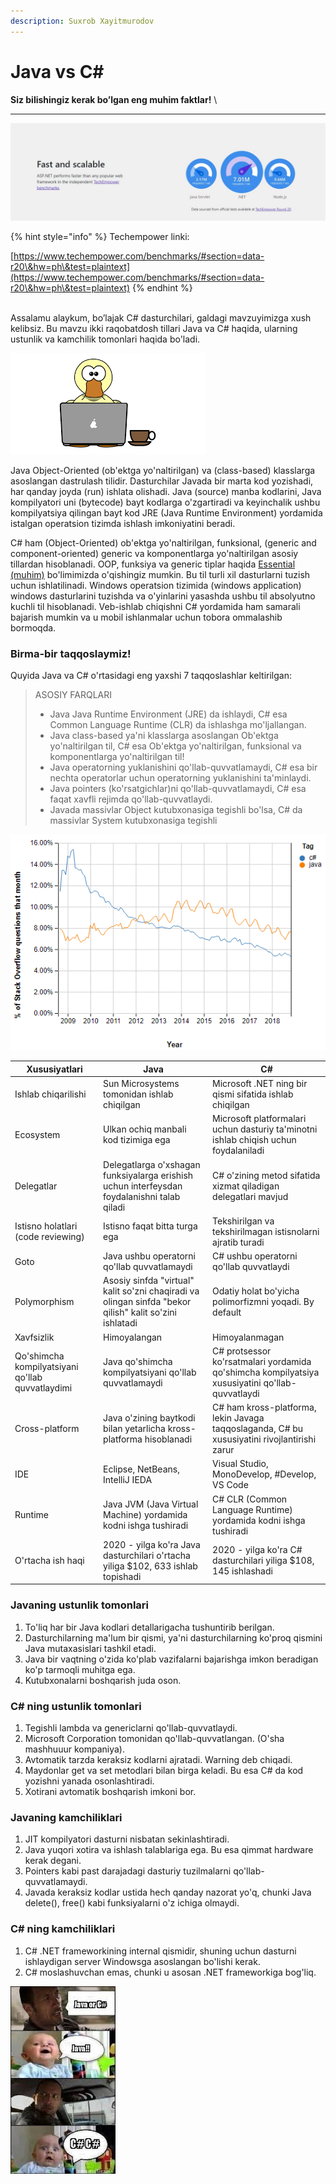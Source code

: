 ```yaml
---
description: Suxrob Xayitmurodov
---
```


# Java vs C\#

**Siz bilishingiz kerak bo’lgan eng muhim faktlar!** \
****

![techempower.com orqali solishtirilgan](<../../../.gitbook/assets/image (13) (1) (1).png>)

{% hint style="info" %}
Techempower linki:

[https://www.techempower.com/benchmarks/#section=data-r20\&hw=ph\&test=plaintext](https://www.techempower.com/benchmarks/#section=data-r20\&hw=ph\&test=plaintext)
{% endhint %}

\
Assalamu alaykum, bo’lajak C# dasturchilari, galdagi mavzuyimizga xush kelibsiz. Bu mavzu ikki raqobatdosh tillari Java va C# haqida, ularning ustunlik va kamchilik tomonlari haqida bo'ladi.

![](../../../.gitbook/assets/javavc-.png)

Java Object-Oriented (ob'ektga yo'naltirilgan) va (class-based) klasslarga asoslangan dastrulash tilidir. Dasturchilar Javada bir marta kod yozishadi, har qanday joyda (run) ishlata olishadi. Java (source) manba kodlarini, Java kompilyatori uni (bytecode) bayt kodlarga o'zgartiradi va keyinchalik ushbu kompilyatsiya qilingan bayt kod JRE (Java Runtime Environment) yordamida istalgan operatsion tizimda ishlash imkoniyatini beradi.

C# ham (Object-Oriented) ob'ektga yo'naltirilgan, funksional, (generic and component-oriented)  generic va komponentlarga yo'naltirilgan asosiy tillardan hisoblanadi. OOP, funksiya va generic tiplar haqida [Essential (muhim)](https://dot-net.uz/basic/essential) bo'limimizda o'qishingiz mumkin. Bu til turli xil dasturlarni tuzish uchun ishlatilinadi. Windows operatsion tizimida (windows application) windows dasturlarini tuzishda va o'yinlarini yasashda ushbu til absolyutno kuchli til hisoblanadi. Veb-ishlab chiqishni C# yordamida ham samarali bajarish mumkin va u mobil ishlanmalar uchun tobora ommalashib bormoqda.

### Birma-bir taqqoslaymiz!

Quyida Java va C# o'rtasidagi eng yaxshi 7 taqqoslashlar keltirilgan:

> ASOSIY FARQLARI
>
> * Java Java Runtime Environment (JRE) da ishlaydi, C# esa Common Language Runtime (CLR) da ishlashga mo'ljallangan.
> * Java class-based ya'ni klasslarga asoslangan Ob'ektga yo'naltirilgan til, C# esa Ob'ektga yo'naltirilgan, funksional va komponentlarga yo'naltirilgan til!
> * Java operatorning yuklanishini qo'llab-quvvatlamaydi, C# esa bir nechta operatorlar uchun operatorning yuklanishini ta'minlaydi.
> * Java pointers (ko'rsatgichlar)ni qo'llab-quvvatlamaydi, C# esa faqat xavfli rejimda qo'llab-quvvatlaydi.
> * Javada massivlar Object kutubxonasiga tegishli bo'lsa, C# da massivlar System kutubxonasiga tegishli

![stackoverflowda Java va C# savollarining berilishi statistikasi](../../../.gitbook/assets/java.png)

| Xususiyatlari                                    | Java                                                                                                    | C#                                                                                              |
| ------------------------------------------------ | ------------------------------------------------------------------------------------------------------- | ----------------------------------------------------------------------------------------------- |
| Ishlab chiqarilishi                              | Sun Microsystems tomonidan ishlab chiqilgan                                                             | Microsoft .NET ning bir qismi sifatida ishlab chiqilgan                                         |
| Ecosystem                                        | Ulkan ochiq manbali kod tizimiga ega                                                                    | Microsoft platformalari uchun dasturiy ta'minotni ishlab chiqish uchun foydalaniladi            |
| Delegatlar                                       | Delegatlarga o'xshagan funksiyalarga erishish uchun interfeysdan foydalanishni talab qiladi             | C# o'zining metod sifatida xizmat qiladigan delegatlari mavjud                                  |
| Istisno holatlari (code reviewing)               | Istisno faqat bitta turga ega                                                                           | Tekshirilgan va tekshirilmagan istisnolarni ajratib turadi                                      |
| Goto                                             | Java ushbu operatorni qo'llab quvvatlamaydi                                                             | C# ushbu operatorni qo'llab quvvatlaydi                                                         |
| Polymorphism                                     | Asosiy sinfda "virtual" kalit so'zni chaqiradi va olingan sinfda "bekor qilish" kalit so'zini ishlatadi | Odatiy holat bo'yicha polimorfizmni yoqadi. By default                                          |
| Xavfsizlik                                       | Himoyalangan                                                                                            | Himoyalanmagan                                                                                  |
| Qo'shimcha kompilyatsiyani qo'llab quvvatlaydimi | Java qo'shimcha kompilyatsiyani qo'llab quvvatlamaydi                                                   | C# protsessor ko'rsatmalari yordamida qo'shimcha kompilyatsiya xususiyatini qo'llab-quvvatlaydi |
| Cross-platform                                   | Java o'zining baytkodi bilan yetarlicha kross-platforma hisoblanadi                                     | C# ham kross-platforma, lekin Javaga taqqoslaganda, C# bu xususiyatini rivojlantirishi zarur    |
| IDE                                              | Eclipse, NetBeans, IntelliJ IEDA                                                                        | Visual Studio, MonoDevelop, #Develop, VS Code                                                   |
| Runtime                                          | Java JVM (Java Virtual Machine) yordamida kodni ishga tushiradi                                         | C# CLR (Common Language Runtime) yordamida kodni ishga tushiradi                                |
| O'rtacha ish haqi                                | 2020 - yilga ko'ra Java dasturchilari o'rtacha yiliga $102, 633 ishlab topishadi                        | 2020 - yilga ko'ra C# dasturchilari yiliga $108, 145 ishlashadi                                 |

### Javaning ustunlik tomonlari

1. To'liq har bir Java kodlari detallarigacha tushuntirib berilgan.
2. Dasturchilarning ma'lum bir qismi, ya'ni dasturchilarning ko'proq qismini Java mutaxasislari tashkil etadi.
3. Java bir vaqtning o'zida ko'plab vazifalarni bajarishga imkon beradigan ko'p tarmoqli muhitga ega.
4. Kutubxonalarni boshqarish juda oson.

### C# ning ustunlik tomonlari

1. Tegishli lambda va genericlarni qo'llab-quvvatlaydi.
2. Microsoft Corporation tomonidan qo'llab-quvvatlangan. (O'sha mashhuuur kompaniya).
3. Avtomatik tarzda keraksiz kodlarni ajratadi. Warning deb chiqadi.
4. Maydonlar get va set metodlari bilan birga keladi. Bu esa C# da kod yozishni yanada osonlashtiradi.
5. Xotirani avtomatik boshqarish imkoni bor.

### Javaning kamchiliklari

1. JIT kompilyatori dasturni nisbatan sekinlashtiradi.
2. Java yuqori xotira va ishlash talablariga ega. Bu esa qimmat hardware kerak degani.
3. Pointers kabi past darajadagi dasturiy tuzilmalarni qo'llab-quvvatlamaydi.
4. Javada keraksiz kodlar ustida hech qanday nazorat yo'q, chunki Java delete(), free() kabi funksiyalarni o'z ichiga olmaydi.

### C# ning kamchiliklari

1. C# .NET frameworkining internal qismidir, shuning uchun dasturni ishlaydigan server Windowsga asoslangan bo'lishi kerak.
2. C# moslashuvchan emas, chunki u asosan .NET frameworkiga bog'liq.

![Bolakayni qarang...:)))](../../../.gitbook/assets/javavsc-3.jpg)
